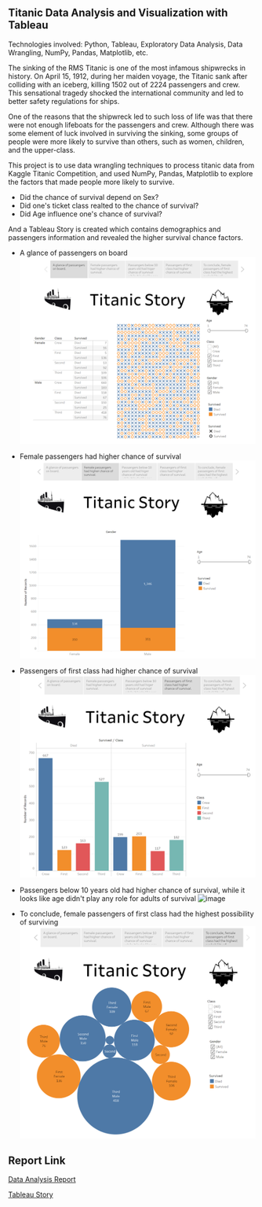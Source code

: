 ## Titanic Data Analysis and Visualization with Tableau ##
Technologies involved: Python, Tableau, Exploratory Data Analysis, Data Wrangling, NumPy, Pandas, Matplotlib, etc.

The sinking of the RMS Titanic is one of the most infamous shipwrecks in history. On April 15, 1912, during her maiden voyage, the Titanic sank after colliding with an iceberg, killing 1502 out of 2224 passengers and crew. This sensational tragedy shocked the international community and led to better safety regulations for ships.

One of the reasons that the shipwreck led to such loss of life was that there were not enough lifeboats for the passengers and crew. Although there was some element of luck involved in surviving the sinking, some groups of people were more likely to survive than others, such as women, children, and the upper-class.

This project is to use data wrangling techniques to process titanic data from Kaggle Titanic Competition, and used NumPy, Pandas, Matplotlib to explore the factors that made people more likely to survive.
+ Did the chance of survival depend on Sex?
+ Did one's ticket class realted to the chance of survival?
+ Did Age influence one's chance of survival?

And a Tableau Story is created which contains demographics and passengers information and revealed the higher survival chance factors.

+ A glance of passengers on board
![image](https://github.com/lynnxlmiao/Data-Analysis/blob/master/Projects/Titanic%20Data%20Analysis%20and%20Visualization%20with%20Tableau%20Story/Create%20a%20Tableau%20Story%20-%20Titanic%20Data%20Visualization/Tableau%20Report%20Shortcuts/A%20Glance.png)

+ Female passengers had higher chance of survival 
![image](https://github.com/lynnxlmiao/Data-Analysis/blob/master/Projects/Titanic%20Data%20Analysis%20and%20Visualization%20with%20Tableau%20Story/Create%20a%20Tableau%20Story%20-%20Titanic%20Data%20Visualization/Tableau%20Report%20Shortcuts/View%20from%20Gender.png)

+ Passengers of first class had higher chance of survival
![image](https://github.com/lynnxlmiao/Data-Analysis/blob/master/Projects/Titanic%20Data%20Analysis%20and%20Visualization%20with%20Tableau%20Story/Create%20a%20Tableau%20Story%20-%20Titanic%20Data%20Visualization/Tableau%20Report%20Shortcuts/View%20from%20Passanger%20Class.png)

+ Passengers below 10 years old had higher chance of survival, while it looks like age didn't play any role for adults of survival
![image](https://public.tableau.com/profile/xilin.miao#!/vizhome/Titanic_Tableau_2/Story?publish=yes)

+ To conclude, female passengers of first class had the highest possibility of surviving
![image](https://github.com/lynnxlmiao/Data-Analysis/blob/master/Projects/Titanic%20Data%20Analysis%20and%20Visualization%20with%20Tableau%20Story/Create%20a%20Tableau%20Story%20-%20Titanic%20Data%20Visualization/Tableau%20Report%20Shortcuts/Conclude.png)

## Report Link ##
[Data Analysis Report](https://github.com/lynnxlmiao/Data-Analysis/blob/master/Projects/Titanic%20Data%20Analysis%20and%20Visualization%20with%20Tableau%20Story/Titanic%20Data%20Analysis/titanic_data_analysis.ipynb)

[Tableau Story](https://public.tableau.com/profile/lynn.miao#!/vizhome/Titanic_Story/Story?publish=yes)

